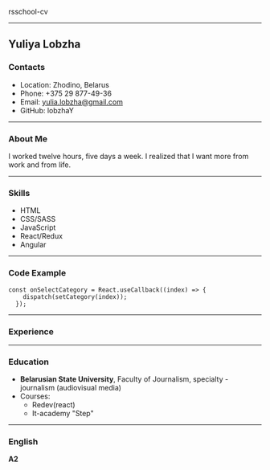 rsschool-cv
***
## Yuliya Lobzha

### Contacts
* Location: Zhodino, Belarus
* Phone: +375 29 877-49-36
* Email: yulia.lobzha@gmail.com
* GitHub: lobzhaY
***
### About Me
I worked twelve hours, five days a week. I realized that I want more from work and from life.
***
### Skills
* HTML
* CSS/SASS
* JavaScript
* React/Redux
* Angular
***
### Code Example
``` 
const onSelectCategory = React.useCallback((index) => {
    dispatch(setCategory(index));
  });
  ```
***
### Experience
----
### Education
* **Belarusian State University**, Faculty of Journalism, specialty - journalism (audiovisual media)
* Courses:
    * Redev(react)
    * It-academy "Step"
***
### English
**A2**
